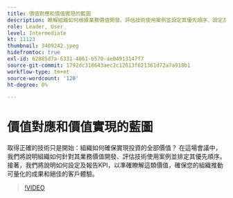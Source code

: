 ```yaml
---
title: 價值對應和價值實現的藍圖
description: 瞭解組織如何根據業務價值開發、評估技術使用案例並設定其優先順序、設定及報告KPI，確保您的組織推動可量化的成果和出色的客戶體驗。
role: Leader, User
level: Intermediate
kt: 11123
thumbnail: 3409242.jpeg
hidefromtoc: true
exl-id: 62885d7a-6331-4061-b570-ae04913147f7
source-git-commit: 1792dc318643aec2c12613f621361d72a7a918b1
workflow-type: tm+mt
source-wordcount: '120'
ht-degree: 0%

---
```


# 價值對應和價值實現的藍圖

取得正確的技術只是開始：組織如何確保實現投資的全部價值？ 在這場會議中，我們將說明組織如何針對其業務價值開發、評估技術使用案例並排定其優先順序。 接著，我們將說明如何設定及報告KPI，以準確瞭解這類價值，確保您的組織推動可量化的成果和絕佳的客戶體驗。

>[!VIDEO](https://video.tv.adobe.com/v/3409242/?quality=12&learn=on)
